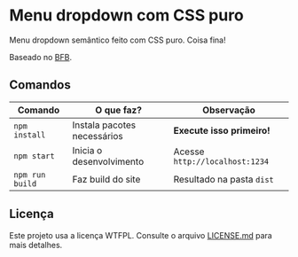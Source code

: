 # Menu dropdown com CSS puro

Menu dropdown semântico feito com CSS puro. Coisa fina!

Baseado no [BFB](https://github.com/desenvolvweb/basic-front-boilerplate).

## Comandos

| Comando         | O que faz?                  | Observação                     |
| --------------- | --------------------------- | ------------------------------ |
| `npm install`   | Instala pacotes necessários | **Execute isso primeiro!**     |
| `npm start`     | Inicia o desenvolvimento    | Acesse `http://localhost:1234` |
| `npm run build` | Faz build do site           | Resultado na pasta `dist`      |

## Licença

Este projeto usa a licença WTFPL. Consulte o arquivo [LICENSE.md](LICENSE.md) para mais detalhes.
